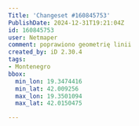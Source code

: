 ```yaml
---
Title: 'Changeset #160845753'
PublishDate: 2024-12-31T19:21:04Z
id: 160845753
user: Netmaper
comment: poprawiono geometrię linii
created_by: iD 2.30.4
tags:
- Montenegro
bbox:
  min_lon: 19.3474416
  min_lat: 42.009256
  max_lon: 19.3501094
  max_lat: 42.0150475

---
```

